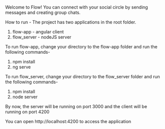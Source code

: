 Welcome to Flow!
You can connect with your social circle by sending messages and creating group chats.

How to run -
The project has two applications in the root folder.
1) flow-app - angular client
2) flow_server - nodeJS server

To run flow-app, change your directory to the flow-app folder and run the following commands-
1) npm install
2) ng serve

To run flow_server, change your directory to the flow_server folder and run the following commands-
1) npm install
2) node server

By now, the server will be running on port 3000 and the client will be running on port 4200

You can open http://localhost:4200 to access the application 

